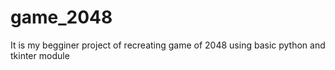 # game_2048
It is my begginer project of recreating game of 2048 using basic python and tkinter module
